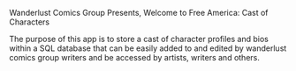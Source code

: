 Wanderlust Comics Group Presents, Welcome to Free America: Cast of Characters


The purpose of this app is to store a cast of character profiles and bios within a SQL database
that can be easily added to and edited by wanderlust comics group writers and be accessed by
artists, writers and others.

